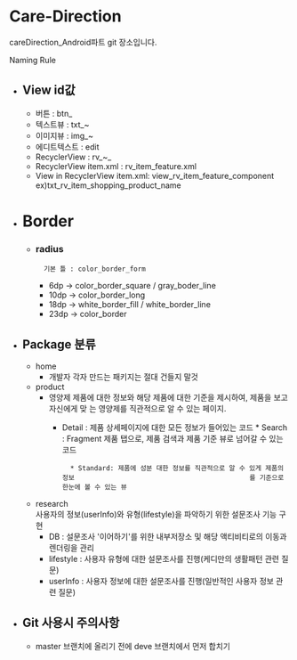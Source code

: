 # Care-Direction
careDirection_Android파트 git 장소입니다.

Naming Rule
* ## View id값
	* 버튼 : btn_
	* 텍스트뷰 : txt_~
	* 이미지뷰 : img_~
	* 에디트텍스트 : edit
	* RecyclerView : rv_~_
	* RecyclerView item.xml : rv_item_feature.xml
	* View in RecyclerView item.xml: view_rv_item_feature_component <br> ex)txt_rv_item_shopping_product_name
	
	
  	
* # Border 
	* ### radius
    		기본 틀 : color_border_form
		* 6dp  -> color_border_square / gray_boder_line
		* 10dp -> color_border_long
		* 18dp -> white_border_fill / white_border_line
		* 23dp -> color_border
		
    
* ## Package 분류
	* home
		* 개발자 각자 만드는 패키지는 절대 건들지 말것
	* product
		* 영양제 제품에 대한 정보와 해당 제품에 대한 기준을 제시하여, 제품을 보고 자신에게 맞                   는 영양제를 직관적으로 알 수 있는 페이지.
		   * Detail : 제품 상세페이지에 대한 모든 정보가 들어있는 코드 
                   * Search : Fragment 제품 탭으로, 제품 검색과 제품 기준 뷰로 넘어갈 수 있는 코드  

                   * Standard: 제품에 성분 대한 정보를 직관적으로 알 수 있게 제품의 정보                                            를 기준으로 한눈에 볼 수 있는 뷰

	* research  
	사용자의 정보(userInfo)와 유형(lifestyle)을 파악하기 위한 설문조사 기능 구현
		* DB : 설문조사 '이어하기'를 위한 내부저장소 및 해당 액티비티로의 이동과 렌더링을 관리
		* lifestyle : 사용자 유형에 대한 설문조사를 진행(케디만의 생활패턴 관련 질문)
		* userInfo : 사용자 정보에 대한 설문조사를 진행(일반적인 사용자 정보 관련 질문)
		
* ## Git 사용시 주의사항
	* master 브랜치에 올리기 전에 deve 브랜치에서 먼저 합치기
	
	
	
	
